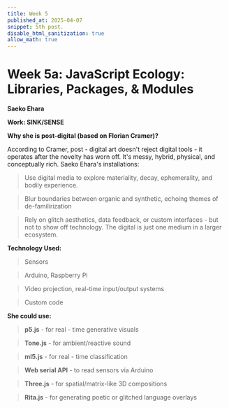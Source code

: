 ```yaml
---
title: Week 5 
published_at: 2025-04-07
snippet: 5th post.
disable_html_sanitization: true
allow_math: true
---
```


# Week 5a: JavaScript Ecology: Libraries, Packages, & Modules
**Saeko Ehara**

**Work: SINK/SENSE**

**Why she is post-digital (based on Florian Cramer)?**

According to Cramer, post - digital art doesn't reject digital tools - it operates after the novelty has worn off. It's messy, hybrid, physical, and conceptually rich. Saeko Ehara's installations:

> Use digital media to explore materiality, decay, ephemerality, and bodily experience.

> Blur boundaries between organic and synthetic, echoing themes of de-familirization 

> Rely on glitch aesthetics, data feedback, or custom interfaces - but not to show off technology. The digital is just one medium in a larger ecosystem.

**Technology Used:**

> Sensors

> Arduino, Raspberry Pi

> Video projection, real-time input/output systems

> Custom code 

**She could use:**

> **p5.js** - for real - time generative visuals 

> **Tone.js** - for ambient/reactive sound

> **ml5.js** - for real - time classification 

> **Web serial API** - to read sensors via Arduino 

> **Three.js** - for spatial/matrix-like 3D compositions

> **Rita.js** - for generating poetic or glitched language overlays

